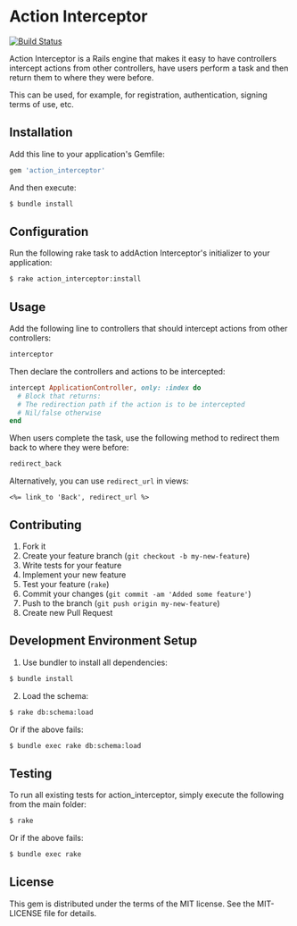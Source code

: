 # Action Interceptor

[![Build Status](https://travis-ci.org/openstax/action_interceptor.svg?branch=master)](https://travis-ci.org/openstax/action_interceptor)

Action Interceptor is a Rails engine that makes it easy to have controllers intercept
actions from other controllers, have users perform a task and then return them to where
they were before.

This can be used, for example, for registration, authentication, signing terms of use, etc.

## Installation

Add this line to your application's Gemfile:

```rb
gem 'action_interceptor'
```

And then execute:

```sh
$ bundle install
```

## Configuration

Run the following rake task to addAction Interceptor's
initializer to your application:

```sh
$ rake action_interceptor:install
```

## Usage
    
Add the following line to controllers that should
intercept actions from other controllers:

```rb
interceptor
```
    
Then declare the controllers and actions to be intercepted:

```rb
intercept ApplicationController, only: :index do
  # Block that returns:
  # The redirection path if the action is to be intercepted
  # Nil/false otherwise
end
```

When users complete the task, use the following method to
redirect them back to where they were before:

```rb
redirect_back
```

Alternatively, you can use `redirect_url` in views:

```erb
<%= link_to 'Back', redirect_url %>
```

## Contributing

1. Fork it
2. Create your feature branch (`git checkout -b my-new-feature`)
3. Write tests for your feature
4. Implement your new feature
5. Test your feature (`rake`)
6. Commit your changes (`git commit -am 'Added some feature'`)
7. Push to the branch (`git push origin my-new-feature`)
8. Create new Pull Request

## Development Environment Setup

1. Use bundler to install all dependencies:

  ```sh
  $ bundle install
  ```

2. Load the schema:

  ```sh
  $ rake db:schema:load
  ```

  Or if the above fails:

  ```sh
  $ bundle exec rake db:schema:load
  ```

## Testing

To run all existing tests for action_interceptor, simply execute the following from the main folder:

```sh
$ rake
```

Or if the above fails:

```sh
$ bundle exec rake
```

## License

This gem is distributed under the terms of the MIT license.
See the MIT-LICENSE file for details.
